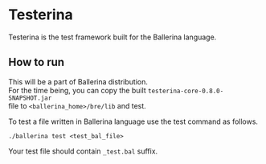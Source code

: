# Testerina

Testerina is the test framework built for the Ballerina language.

## How to run

This will be a part of Ballerina distribution.  
For the time being, you can copy the built ```testerina-core-0.8.0-SNAPSHOT.jar```  
file to ```<ballerina_home>/bre/lib``` and test.  

To test a file written in Ballerina language use the test command as follows.

```./ballerina test <test_bal_file>```

Your test file should contain ```_test.bal``` suffix.
